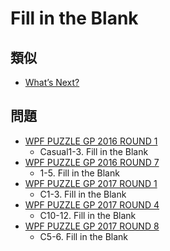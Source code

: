 # Fill in the Blank

## 類似
- [What’s Next?](whatsnext.md)

## 問題
- [WPF PUZZLE GP 2016 ROUND 1](../questions/wpfpgp2016-1.md)
	- Casual1-3. Fill in the Blank
- [WPF PUZZLE GP 2016 ROUND 7](../questions/wpfpgp2016-7.md)
	- 1-5. Fill in the Blank
- [WPF PUZZLE GP 2017 ROUND 1](../questions/wpfpgp2017-1.md)
	- C1-3. Fill in the Blank
- [WPF PUZZLE GP 2017 ROUND 4](../questions/wpfpgp2017-4.md)
	- C10-12. Fill in the Blank
- [WPF PUZZLE GP 2017 ROUND 8](../questions/wpfpgp2017-8.md)
	- C5-6. Fill in the Blank
